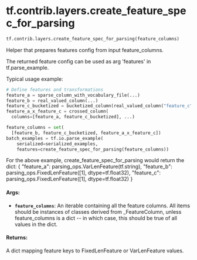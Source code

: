 <div itemscope itemtype="http://developers.google.com/ReferenceObject">
<meta itemprop="name" content="tf.contrib.layers.create_feature_spec_for_parsing" />
<meta itemprop="path" content="Stable" />
</div>

# tf.contrib.layers.create_feature_spec_for_parsing

``` python
tf.contrib.layers.create_feature_spec_for_parsing(feature_columns)
```

Helper that prepares features config from input feature_columns.

The returned feature config can be used as arg 'features' in tf.parse_example.

Typical usage example:

```python
# Define features and transformations
feature_a = sparse_column_with_vocabulary_file(...)
feature_b = real_valued_column(...)
feature_c_bucketized = bucketized_column(real_valued_column("feature_c"), ...)
feature_a_x_feature_c = crossed_column(
  columns=[feature_a, feature_c_bucketized], ...)

feature_columns = set(
  [feature_b, feature_c_bucketized, feature_a_x_feature_c])
batch_examples = tf.io.parse_example(
    serialized=serialized_examples,
    features=create_feature_spec_for_parsing(feature_columns))
```

For the above example, create_feature_spec_for_parsing would return the dict:
{
  "feature_a": parsing_ops.VarLenFeature(tf.string),
  "feature_b": parsing_ops.FixedLenFeature([1], dtype=tf.float32),
  "feature_c": parsing_ops.FixedLenFeature([1], dtype=tf.float32)
}

#### Args:

* <b>`feature_columns`</b>: An iterable containing all the feature columns. All items
    should be instances of classes derived from _FeatureColumn, unless
    feature_columns is a dict -- in which case, this should be true of all
    values in the dict.


#### Returns:

A dict mapping feature keys to FixedLenFeature or VarLenFeature values.